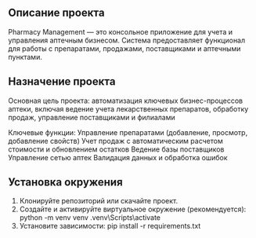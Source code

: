 ## Описание проекта
Pharmacy Management — это консольное приложение для учета и управления аптечным бизнесом. Система предоставляет функционал для работы с препаратами, продажами, поставщиками и аптечными пунктами.

## Назначение проекта
Основная цель проекта: автоматизация ключевых бизнес-процессов аптеки, включая ведение учета лекарственных препаратов, обработку продаж, управление поставщиками и филиалами

Ключевые функции:
Управление препаратами (добавление, просмотр, добавление свойств)
Учет продаж с автоматическим расчетом стоимости и обновлением остатков
Ведение базы поставщиков
Управление сетью аптек
Валидация данных и обработка ошибок

## Установка окружения 
1. Клонируйте репозиторий или скачайте проект. 
2. Создайте и активируйте виртуальное окружение (рекомендуется): 
python -m venv venv 
.venv\Scripts\activate 
3. Установите зависимости: 
pip install -r requirements.txt

